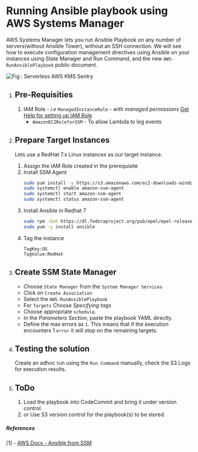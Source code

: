 # Running Ansible playbook using AWS Systems Manager
AWS Systems Manager lets you run Ansible Playbook on any number of servers(without Ansible Tower), without an SSH connection. We will see how to execute configuration management directives using Ansible on your instances using State Manager and Run Command, and the new `AWS-RunAnsiblePlaybook` public document.

![Fig : Serverless AWS KMS Sentry](https://raw.githubusercontent.com/miztiik/run-ansible-playbook-from-ssm/master/images/miztiik-valaxy-run-ansible-from-amazon-ssm.png)

1. ## Pre-Requisities
    1. IAM Role - _i.e_ `ManagedInstanceRole` - _with managed permissions_ [Get Help for setting up IAM Role](https://www.youtube.com/watch?v=5g0Cuq-qKA0&list=PLxzKY3wu0_FLaF9Xzpyd9p4zRCikkD9lE&index=11)
        - `AmazonEC2RoleforSSM` - To allow Lambda to log events
       
1. ## Prepare Target Instances
    Lets use a RedHat 7.x Linux instances as our target instance.
    1. Assign the IAM Role created in the prerequisite
    1. Install SSM Agent
        ```sh
        sudo yum install -y https://s3.amazonaws.com/ec2-downloads-windows/SSMAgent/latest/linux_amd64/amazon-ssm-agent.rpm
        sudo systemctl enable amazon-ssm-agent
        sudo systemctl start amazon-ssm-agent
        sudo systemctl status amazon-ssm-agent
        ```
    1. Install Ansible in Redhat 7
          ```sh
          sudo rpm -Uvh https://dl.fedoraproject.org/pub/epel/epel-release-latest-7.noarch.rpm
          sudo yum -y install ansible
          ```
    1. Tag the instance
          ```
          TagKey:OS
          TagValue:RedHat
          ```
1. ## Create SSM State Manager
    - Choose `State Manager` from the `System Manager Services` 
    - Click on `Create Association`
    - Select the `AWS-RunAnsiblePlaybook`
    - For `Targets` Choose _Specifying tags_
    - Choose appropriate `schedule`.
    - In the _Parameters Section_, paste the playbook YAML directly.
    - Define the max errors as `1`. This means that if the execution encounters 1 `error` it will stop on the remaining targets.


1. ## Testing the solution
    Create an adhoc run using the `Run Command` manually, check the S3 Logs for execution results.

1. ## ToDo
    1. Load the playbook into CodeCommit and bring it under version control.
    1. _or_ Use S3 version control for the playbook(s) to be stored.

##### References
[1] - [AWS Docs - Ansible from SSM](https://aws.amazon.com/blogs/mt/running-ansible-playbooks-using-ec2-systems-manager-run-command-and-state-manager/)
